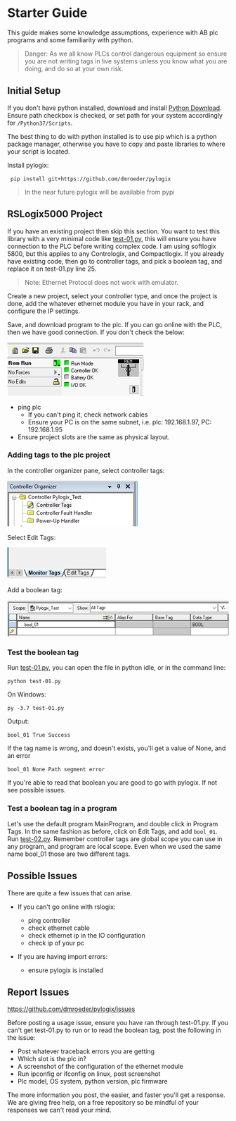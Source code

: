 # Starter Guide

This guide makes some knowledge assumptions, experience with AB plc programs and some familiarity with python.

> Danger: As we all know PLCs control dangerous equipment so ensure you are not writing tags in live systems unless you know what you are doing, and do so at your own risk.

## Initial Setup

If you don't have python installed, download and install [Python Download](https://www.python.org/downloads/). Ensure path checkbox is checked, or set path for your system accordingly for `/Python37/Scripts`.

The best thing to do with python installed is to use pip which is a python package manager, otherwise you have to copy and paste libraries to where your script is located.

Install pylogix:

```
 pip install git+https://github.com/dmroeder/pylogix
```

> In the near future pylogix will be available from pypi

## RSLogix5000 Project

If you have an existing project then skip this section. You want to test this library with a very minimal code like [test-01.py](../python_code/test-01.py), this will ensure you have connection to the PLC before writing complex code. I am using softlogix 5800, but this applies to any Contrologix, and Compactlogix. If you already have existing code, then go to controller tags, and pick a boolean tag, and replace it on test-01.py line 25.

> Note: Ethernet Protocol does not work with emulator.

Create a new project, select your controller type, and once the project is done, add the whatever ethernet module you have in your rack, and configure the IP settings.

Save, and download program to the plc. If you can go online with the PLC, then we have good connection. If you don't check the below:

![Run_Mode](../pics/Run_Mode.PNG)

- ping plc
  - If you can't ping it, check network cables
  - Ensure your PC is on the same subnet, i.e. plc: 192.168.1.97, PC: 192.168.1.95
- Ensure project slots are the same as physical layout.

### Adding tags to the plc project

In the controller organizer pane, select controller tags:

![Controller_Tags](../pics/Select_Controller_Tags.PNG)

Select Edit Tags:

![Edit_Tags](../pics/Edit_Tags.PNG)

Add a boolean tag:

![bool_tag](../pics/Add_Bool_01.PNG)

### Test the boolean tag

Run [test-01.py](../python_code/test-01.py), you can open the file in python idle, or in the command line:

```
python test-01.py
```

On Windows:

```
py -3.7 test-01.py
```

Output:

```
bool_01 True Success
```

If the tag name is wrong, and doesn't exists, you'll get a value of None, and an error

```
bool_01 None Path segment error
```

If you're able to read that boolean you are good to go with pylogix. If not see possible issues.

### Test a boolean tag in a program

Let's use the default program MainProgram, and double click in Program Tags. In the same fashion as before, click on Edit Tags, and add `bool_01`. Run [test-02.py](/python_code/test-02.py). Remember controller tags are global scope you can use in any program, and program are local scope. Even when we used the same name bool_01 those are two different tags.

## Possible Issues

There are quite a few issues that can arise.

- If you can't go online with rslogix:

  - ping controller
  - check ethernet cable
  - check ethernet ip in the IO configuration
  - check ip of your pc

- If you are having import errors:
  - ensure pylogix is installed

## Report Issues

https://github.com/dmroeder/pylogix/issues

Before posting a usage issue, ensure you have ran through test-01.py. If you can't get test-01.py to run or to read the boolean tag, post the following in the issue:

- Post whatever traceback errors you are getting
- Which slot is the plc in?
- A screenshot of the configuration of the ethernet module
- Run ipconfig or ifconfig on linux, post screenshot
- Plc model, OS system, python version, plc firmware

The more information you post, the easier, and faster you'll get a response. We are giving free help, on a free repository so be mindful of your responses we can't read your mind.
